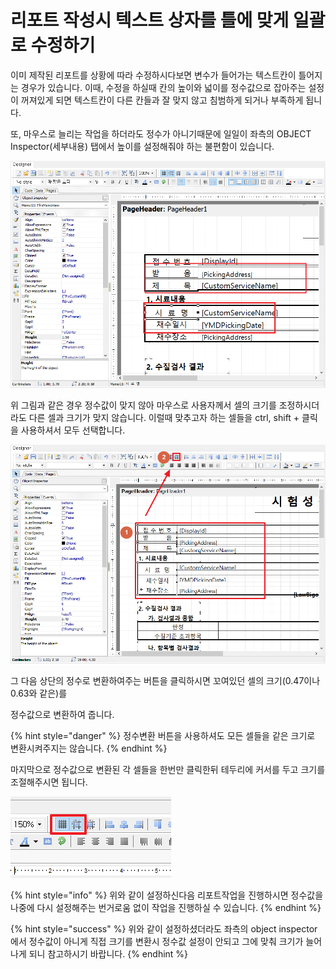 # 리포트 작성시 텍스트 상자를 틀에 맞게 일괄로 수정하기

이미 제작된 리포트를 상황에 따라 수정하시다보면 변수가 들어가는 텍스트칸이 틀어지는 경우가 있습니다.  이때, 수정을 하실때 칸의 높이와 넓이를 정수값으로 잡아주는 설정이 꺼져있게 되면 텍스트칸이 다른 칸들과 잘 맞지 않고 침범하게 되거나 부족하게 됩니다. 

또, 마우스로 늘리는 작업을 하더라도 정수가 아니기때문에 일일이 좌측의 OBJECT Inspector\(세부내용\) 탭에서 높이를 설정해줘야 하는 불편함이 있습니다. 

![&#xD2C0;&#xC758; &#xAC04;&#xACA9;&#xC774; &#xC81C;&#xB300;&#xB85C; &#xB9DE;&#xB294; &#xC54A;&#xB294; &#xACBD;&#xC6B0;](../.gitbook/assets/1.png)

위 그림과 같은 경우 정수값이 맞지 않아 마우스로 사용자께서 셀의 크기를 조정하시더라도 다른 셀과 크기가 맞지 않습니다.  이럴때 맞추고자 하는 셀들을 ctrl, shift + 클릭을 사용하셔서 모두 선택합니다.

![&#xD2C0;&#xC5B4;&#xC9C4; &#xC140;&#xB4E4;&#xC744; &#xBAA8;&#xB450; &#xC815;&#xC218;&#xAC12;&#xC73C;&#xB85C; &#xB9DE;&#xCDB0;&#xC8FC;&#xB294; &#xACFC;&#xC815;](../.gitbook/assets/16%20%285%29.png)

그 다음 상단의 정수로 변환하여주는 버튼을 클릭하시면 꼬여있던 셀의 크기\(0.47이나 0.63와 같은\)를

정수값으로 변환하여 줍니다.  

{% hint style="danger" %}
정수변환 버튼을 사용하셔도 모든 셀들을 같은 크기로 변환시켜주지는 않습니다.
{% endhint %}

 마지막으로 정수값으로 변환된 각 셀들을 한번만 클릭한뒤 테두리에 커서를 두고 크기를 조절해주시면     됩니다.

![&#xAC01; &#xC140;&#xB4E4;&#xC744; &#xC815;&#xC218;&#xB85C; &#xACE0;&#xC815;&#xC2DC;&#xCF1C;&#xC8FC;&#xB294; &#xAE30;&#xB2A5;](../.gitbook/assets/17%20%285%29.png)

{% hint style="info" %}
위와 같이 설정하신다음 리포트작업을 진행하시면 정수값을 나중에 다시 설정해주는 번거로움 없이 작업을 진행하실 수 있습니다.
{% endhint %}

{% hint style="success" %}
위와 같이 설정하셨더라도 좌측의 object inspector에서 정수값이 아니게 직접 크기를 변환시 정수값 설정이 안되고 그에 맞춰 크기가 늘어나게 되니 참고하시기 바랍니다. 
{% endhint %}


